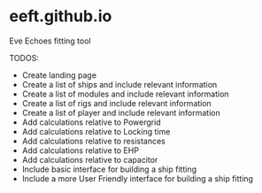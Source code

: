 # eeft.github.io
Eve Echoes fitting tool

TODOS:
- Create landing page
- Create a list of ships and include relevant information
- Create a list of modules and include relevant information
- Create a list of rigs and include relevant information
- Create a list of player and include relevant information
- Add calculations relative to Powergrid
- Add calculations relative to Locking time
- Add calculations relative to resistances
- Add calculations relative to EHP
- Add calculations relative to capacitor
- Include basic interface for building a ship fitting
- Include a more User Friendly interface for building a ship fitting

